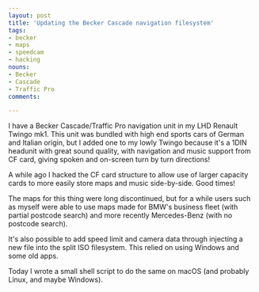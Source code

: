 ```yaml
---
layout: post
title: 'Updating the Becker Cascade navigation filesystem'
tags:
- becker
- maps
- speedcam
- hacking
nouns:
- Becker
- Cascade
- Traffic Pro
comments: 

---
```


I have a Becker Cascade/Traffic Pro navigation unit in my LHD Renault Twingo mk1. This unit was bundled with high end sports cars of German and Italian origin, but I added one to my lowly Twingo because it's a 1DIN headunit with great sound quality, with navigation and music support from CF card, giving spoken and on-screen turn by turn directions!

A while ago I hacked the CF card structure to allow use of larger capacity cards to more easily store maps and music side-by-side. Good times!

The maps for this thing were long discontinued, but for a while users such as myself were able to use maps made for BMW's business fleet (with partial postcode search) and more recently Mercedes-Benz (with no postcode search). 

It's also possible to add speed limit and camera data through injecting a new file into the split ISO filesystem. This relied on using Windows and some old apps.

Today I wrote a small shell script to do the same on macOS (and probably Linux, and maybe Windows).

<script src="https://gist.github.com/gingerbeardman/f18de0abe61c8dd548b4901b606bf39b.js"></script>
